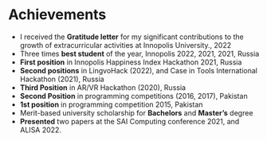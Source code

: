 # Achievements

- I received the **Gratitude letter** for my significant contributions to the growth of extracurricular activities at Innopolis University., 2022
- Three times **best student** of the year, Innopolis 2022, 2021, 2021, Russia
- **First position** in Innopolis Happiness Index Hackathon 2021, Russia
- **Second positions** in LingvoHack (2022), and Case in Tools International Hackathon (2021), Russia
- **Third Position** in AR/VR Hackathon (2020), Russia
- **Second Position** in programming competitions (2016, 2017), Pakistan
- **1st position** in programming competition 2015, Pakistan
- Merit-based university scholarship for **Bachelors** and **Master’s** degree
- **Presented** two papers at the SAI Computing conference 2021, and ALISA 2022.
